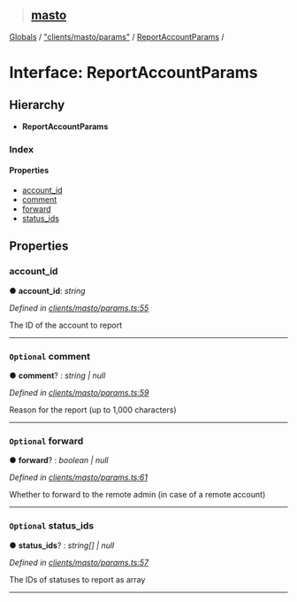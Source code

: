 > ## [masto](../README.md)

[Globals](../globals.md) / ["clients/masto/params"](../modules/_clients_masto_params_.md) / [ReportAccountParams](_clients_masto_params_.reportaccountparams.md) /

# Interface: ReportAccountParams

## Hierarchy

* **ReportAccountParams**

### Index

#### Properties

* [account_id](_clients_masto_params_.reportaccountparams.md#account_id)
* [comment](_clients_masto_params_.reportaccountparams.md#optional-comment)
* [forward](_clients_masto_params_.reportaccountparams.md#optional-forward)
* [status_ids](_clients_masto_params_.reportaccountparams.md#optional-status_ids)

## Properties

###  account_id

● **account_id**: *string*

*Defined in [clients/masto/params.ts:55](https://github.com/neet/masto.js/blob/3506035/src/clients/masto/params.ts#L55)*

The ID of the account to report

___

### `Optional` comment

● **comment**? : *string | null*

*Defined in [clients/masto/params.ts:59](https://github.com/neet/masto.js/blob/3506035/src/clients/masto/params.ts#L59)*

Reason for the report (up to 1,000 characters)

___

### `Optional` forward

● **forward**? : *boolean | null*

*Defined in [clients/masto/params.ts:61](https://github.com/neet/masto.js/blob/3506035/src/clients/masto/params.ts#L61)*

Whether to forward to the remote admin (in case of a remote account)

___

### `Optional` status_ids

● **status_ids**? : *string[] | null*

*Defined in [clients/masto/params.ts:57](https://github.com/neet/masto.js/blob/3506035/src/clients/masto/params.ts#L57)*

The IDs of statuses to report as array

___